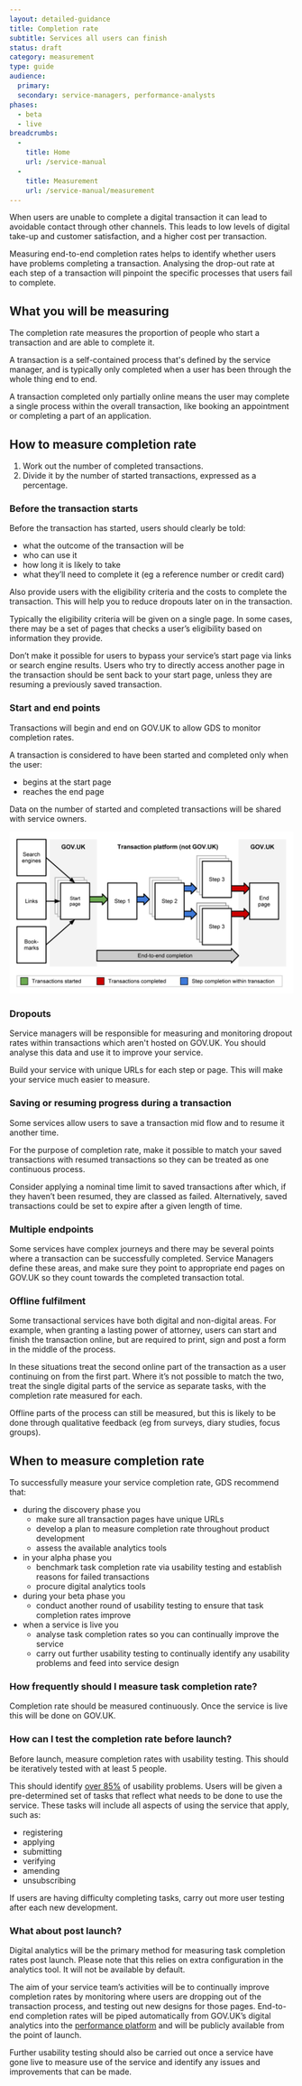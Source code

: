 ```yaml
---
layout: detailed-guidance
title: Completion rate
subtitle: Services all users can finish
status: draft
category: measurement
type: guide
audience:
  primary:
  secondary: service-managers, performance-analysts
phases:
  - beta
  - live
breadcrumbs:
  -
    title: Home
    url: /service-manual
  -
    title: Measurement
    url: /service-manual/measurement
---
```


When users are unable to complete a digital transaction it can lead to avoidable contact through other channels. This leads to low levels of digital take-up and customer satisfaction, and a higher cost per transaction.

Measuring end-to-end completion rates helps to identify whether users have problems completing a transaction. Analysing the drop-out rate at each step of a transaction will pinpoint the specific processes that users fail to complete.

## What you will be measuring

The completion rate measures the proportion of people who start a transaction and are able to complete it.

A transaction is a self-contained process that's defined by the service manager, and is typically only completed when a user has been through the whole thing end to end.

A transaction completed only partially online means the user may complete a single process within the overall transaction, like booking an appointment or completing a part of an application.

## How to measure completion rate

1.    Work out the number of completed transactions.
2.    Divide it by the number of started transactions, expressed as a percentage.

### Before the transaction starts

Before the transaction has started, users should clearly be told:

* what the outcome of the transaction will be
* who can use it
* how long it is likely to take
* what they’ll need to complete it (eg a reference number or credit card)

Also provide users with the eligibility criteria and the costs to complete the transaction. This will help you to reduce dropouts later on in the transaction.

Typically the eligibility criteria will be given on a single page. In some cases, there may be a set of pages that checks a user’s eligibility based on information they provide.

Don’t make it possible for users to bypass your service’s start page via links or search engine results. Users who try to directly access another page in the transaction should be sent back to your start page, unless they are resuming a previously saved transaction.

### Start and end points

Transactions will begin and end on GOV.UK to allow GDS to monitor completion rates.

A transaction is considered to have been started and completed only when the user:

* begins at the start page
* reaches the end page

Data on the number of started and completed transactions will be shared with service owners.

![Completion rate](/service-manual/assets/images/measuring-completion-rates.png)

### Dropouts

Service managers will be responsible for measuring and monitoring dropout rates within transactions which aren't hosted on GOV.UK. You should analyse this data and use it to improve your service.

Build your service with unique URLs for each step or page. This will make your service much easier to measure.

### Saving or resuming progress during a transaction

Some services allow users to save a transaction mid flow and to resume it another time.

For the purpose of completion rate, make it possible to match your saved transactions with resumed transactions so they can be treated as one continuous process.

Consider applying a nominal time limit to saved transactions after which, if they haven’t been resumed, they are classed as failed. Alternatively, saved transactions could be set to expire after a given length of time.

### Multiple endpoints

Some services have complex journeys and there may be several points where a transaction can be successfully completed. Service Managers define these areas, and make sure they point to appropriate end pages on GOV.UK so they count towards the completed transaction total.

### Offline fulfilment

Some transactional services have both digital and non-digital areas. For example, when granting a lasting power of attorney, users can start and finish the transaction online, but are required to print, sign and post a form in the middle of the process.

In these situations treat the second online part of the transaction as a user continuing on from the first part. Where it’s not possible to match the two, treat the single digital parts of the service as separate tasks, with the completion rate measured for each.

Offline parts of the process can still be measured, but this is likely to be done through qualitative feedback (eg from surveys, diary studies, focus groups).

## When to measure completion rate

To successfully measure your service completion rate, GDS recommend that:

* during the discovery phase you
  * make sure all transaction pages have unique URLs
  * develop a plan to measure completion rate throughout product development
  * assess the available analytics tools
* in your alpha phase you
  * benchmark task completion rate via usability testing and establish reasons for failed transactions
  * procure digital analytics tools
* during your beta phase you
  * conduct another round of usability testing to ensure that task completion rates improve
* when a service is live you
  * analyse task completion rates so you can continually improve the service
  * carry out further usability testing to continually identify any usability problems and feed into service design

### How frequently should I measure task completion rate?

Completion rate should be measured continuously. Once the service is live this will be done on GOV.UK.

### How can I test the completion rate before launch?

Before launch, measure completion rates with usability testing. This should be iteratively tested with at least 5 people.

This should identify [over 85%](http://www.nngroup.com/articles/why-you-only-need-to-test-with-5-users/) of usability problems. Users will be given a pre-determined set of tasks that reflect what needs to be done to use the service. These tasks will include all aspects of using the service that apply, such as:

* registering
* applying
* submitting
* verifying
* amending
* unsubscribing

If users are having difficulty completing tasks, carry out more user testing after each new development.

### What about post launch?

Digital analytics will be the primary method for measuring task completion rates post launch. Please note that this relies on extra configuration in the analytics tool. It will not be available by default.

The aim of your service team’s activities will be to continually improve completion rates by monitoring where users are dropping out of the transaction process, and testing out new designs for those pages. End-to-end completion rates will be piped automatically from GOV.UK’s digital analytics into the [performance platform](/service-manual/measurement/performance-platform.html) and will be publicly available from the point of launch.

Further usability testing should also be carried out once a service have gone live to measure use of the service and identify any issues and improvements that can be made.

